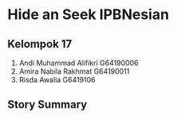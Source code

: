 # Hide an Seek IPBNesian
## Kelompok 17
1. Andi Muhammad Alifikri G64190006
2. Amira Nabila Rakhmat G64190011
3. Risda Awalia G6419106

## Story Summary


